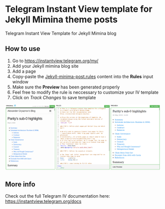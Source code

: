 # Telegram Instant View template for Jekyll Mimina theme posts
Telegram Instant View Template for Jekyll Mimina blog

## How to use
1. Go to https://instantview.telegram.org/my/
2. Add your Jekyll mimina blog site
3. Add a page
4. Copy-paste the [Jekyll-minima-post.rules](Jekyll-minima-post.rules) content into the **Rules** input window
5. Make sure the **Preview** has been generated properly
6. Feel free to modify the rule is neccessary to customize your IV template
7. Click on *Track Changes* to save template

![Template Screenshot](images/template-screenshot.png)

## More info
Check out the full Telegram IV documentation here: https://instantview.telegram.org/docs
